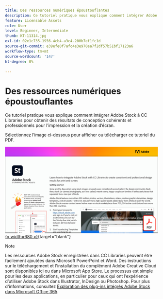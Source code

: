 ```yaml
---
title: Des ressources numériques époustouflantes
description: Ce tutoriel pratique vous explique comment intégrer Adobe Stock à CC Libraries pour obtenir des résultats de conception cohérents et professionnels pour l’impression et la création d’écran
feature: Licensable Assets
role: User
level: Beginner, Intermediate
thumb: KT-11314.jpg
exl-id: 02e1c735-1956-4cb4-a3c4-200b7ef1fc1d
source-git-commit: e39efe0f7afc4e3e970ea7f2df57b51bf17123a6
workflow-type: tm+mt
source-wordcount: '147'
ht-degree: 0%

---
```


# Des ressources numériques époustouflantes

Ce tutoriel pratique vous explique comment intégrer Adobe Stock à CC Libraries pour obtenir des résultats de conception cohérents et professionnels pour l’impression et la création d’écran.

Sélectionnez l’image ci-dessous pour afficher ou télécharger ce tutoriel du PDF.

[![Image de la première page du tutoriel](assets/Stunningdigitalassets.png){« width=680 »}](assets/Stunning-Digital-Assets.pdf){target="blank"}

>[!NOTE]
>
>Les ressources Adobe Stock enregistrées dans CC Libraries peuvent être facilement ajoutées dans Microsoft PowerPoint et Word. Des instructions sur le téléchargement et l&#39;installation du complément Adobe Creative Cloud sont disponibles [ici](https://helpx.adobe.com/fr/creative-cloud/help/libraries-addin-microsoft-office.html) ou dans Microsoft App Store. Le processus est simple pour les deux applications, en particulier pour ceux qui ont l’expérience d’utiliser Adobe Stock dans Illustrator, InDesign ou Photoshop. Pour plus d&#39;informations, consultez [Exploration des plug-ins intégrés Adobe Stock dans Microsoft Office 365](https://helpx.adobe.com/fr/stock/help/microsoft-office-plug-ins.html).
